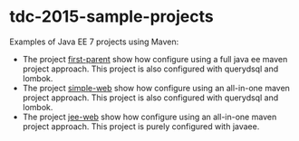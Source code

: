 # tdc-2015-sample-projects

Examples of Java EE 7 projects using Maven:
 - The project [first-parent](https://github.com/Marcos/tdc-2015-sample-projects/tree/master/first-parent) show how configure using a full java ee maven project approach. This project is also configured with querydsql and lombok.
 - The project [simple-web](https://github.com/Marcos/tdc-2015-sample-projects/tree/master/simple-web) show how configure using an all-in-one maven project approach. This project is also configured with querydsql and lombok.
 - The project [jee-web](https://github.com/Marcos/tdc-2015-sample-projects/tree/master/simple-web) show how configure using an all-in-one maven project approach. This project is purely configured with javaee.
 
